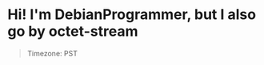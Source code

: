 # Hi! I'm DebianProgrammer, but I also go by octet-stream
> Timezone: PST

<!---
DebianProgrammer/DebianProgrammer is a ✨ special ✨ repository because its `README.md` (this file) appears on your GitHub profile.
You can click the Preview link to take a look at your changes.
--->
